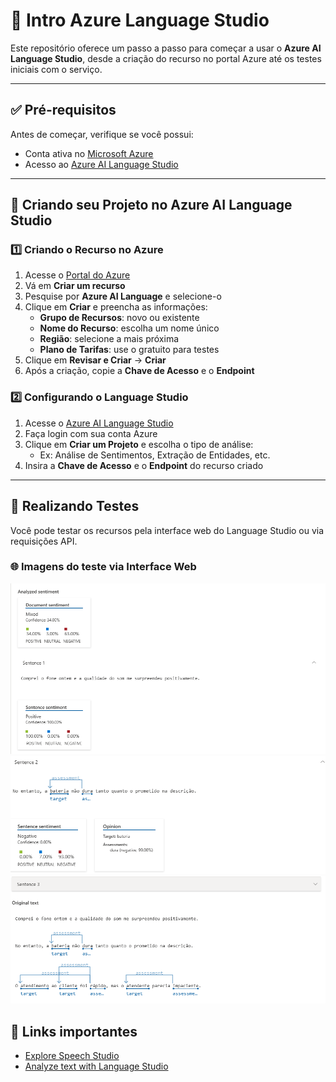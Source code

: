 # 🧠 Intro Azure Language Studio

Este repositório oferece um passo a passo para começar a usar o **Azure AI Language Studio**, desde a criação do recurso no portal Azure até os testes iniciais com o serviço.

---

## ✅ Pré-requisitos

Antes de começar, verifique se você possui:

- Conta ativa no [Microsoft Azure](https://azure.microsoft.com/)
- Acesso ao [Azure AI Language Studio](https://language.cognitive.azure.com/)

---

## 🚀 Criando seu Projeto no Azure AI Language Studio

### 1️⃣ Criando o Recurso no Azure

1. Acesse o [Portal do Azure](https://portal.azure.com/)
2. Vá em **Criar um recurso**
3. Pesquise por **Azure AI Language** e selecione-o
4. Clique em **Criar** e preencha as informações:
   - **Grupo de Recursos**: novo ou existente  
   - **Nome do Recurso**: escolha um nome único  
   - **Região**: selecione a mais próxima  
   - **Plano de Tarifas**: use o gratuito para testes  
5. Clique em **Revisar e Criar** → **Criar**
6. Após a criação, copie a **Chave de Acesso** e o **Endpoint**

### 2️⃣ Configurando o Language Studio

1. Acesse o [Azure AI Language Studio](https://language.cognitive.azure.com/)
2. Faça login com sua conta Azure
3. Clique em **Criar um Projeto** e escolha o tipo de análise:
   - Ex: Análise de Sentimentos, Extração de Entidades, etc.
4. Insira a **Chave de Acesso** e o **Endpoint** do recurso criado

---

## 🧪 Realizando Testes

Você pode testar os recursos pela interface web do Language Studio ou via requisições API.

### 🌐 Imagens do teste via Interface Web
![Sentence 1](img/setence-1.png)
![Sentence 2](img/sentence-2.png)
![Sentence 3](img/sentence-3.png)

## 🔗 Links importantes
- [Explore Speech Studio](https://speech.microsoft.com/)
- [Analyze text with Language Studio](https://language.cognitive.azure.com/)
